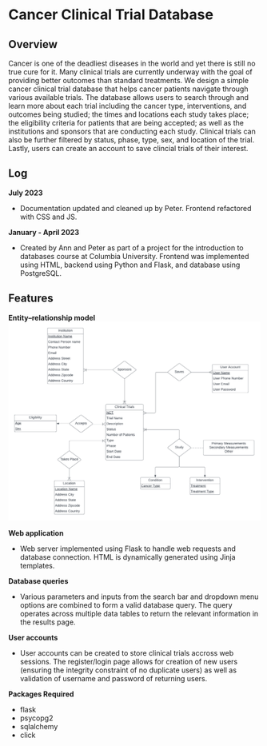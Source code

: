 # Cancer Clinical Trial Database

## Overview
Cancer is one of the deadliest diseases in the world and yet there is still no true cure for it. Many clinical trials are currently underway with the goal of providing better outcomes than standard treatments. We design a simple cancer clinical trial database that helps cancer patients navigate through various available trials. The database allows users to search through and learn more about each trial including the cancer type, interventions, and outcomes being studied; the times and locations each study takes place; the eligibility criteria for patients that are being accepted; as well as the institutions and sponsors that are conducting each study. Clinical trials can also be further filtered by status, phase, type, sex, and location of the trial. Lastly, users can create an account to save clincial trials of their interest.

## Log
**July 2023**
- Documentation updated and cleaned up by Peter. Frontend refactored with CSS and JS.

**January - April 2023**
- Created by Ann and Peter as part of a project for the introduction to databases course at Columbia University. Frontend was implemented using HTML, backend using Python and Flask, and database using PostgreSQL.

## Features
**Entity–relationship model**
![Cancer Clinical Trial Database ER diagram](./images/er-diagram.png "Cancer Clinical Trial Database ER diagram")

**Web application**
- Web server implemented using Flask to handle web requests and database connection. HTML is dynamically generated using Jinja templates.

**Database queries**
- Various parameters and inputs from the search bar and dropdown menu options are combined to form a valid database query. The query operates across multiple data tables to return the relevant information in the results page. 

**User accounts**
- User accounts can be created to store clinical trials accross web sessions. The register/login page allows for creation of new users (ensuring the integrity constraint of no duplicate users) as well as validation of username and password of returning users.

**Packages Required**
- flask
- psycopg2
- sqlalchemy
- click
